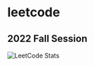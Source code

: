 # leetcode

## 2022 Fall Session
![LeetCode Stats](https://leetcode.card.workers.dev/catherineruoxiwu?theme=wtf&font=source_code_pro&extension=null)
